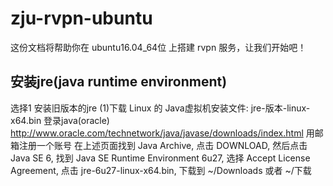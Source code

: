 # zju-rvpn-ubuntu
这份文档将帮助你在 ubuntu16.04_64位 上搭建 rvpn 服务，让我们开始吧！

## 安装jre(java runtime environment)
选择1 安装旧版本的jre
(1)下载 Linux 的 Java虚拟机安装文件: jre-版本-linux-x64.bin
登录java(oracle) http://www.oracle.com/technetwork/java/javase/downloads/index.html
用邮箱注册一个账号
在上述页面找到 Java Archive, 点击 DOWNLOAD, 然后点击 Java SE 6, 找到 Java SE Runtime Environment 6u27, 选择 Accept License Agreement,  点击 jre-6u27-linux-x64.bin, 下载到 ~/Downloads 或者 ~/下载
